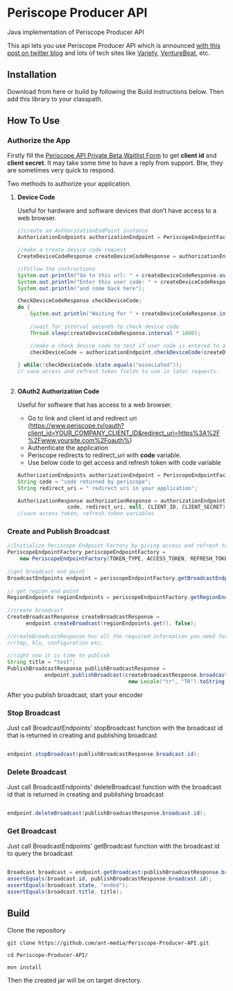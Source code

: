 # Periscope Producer API
Java implementation of Periscope Producer API

This api lets you use Periscope Producer API which is announced [with this post on twitter blog](https://blog.twitter.com/developer/en_us/topics/tools/2017/introducing-the-periscope-producer-api.html)
and lots of tech sites like [Variety](http://variety.com/2017/digital/news/twitter-periscope-producer-api-1202012751/),
[VentureBeat](https://venturebeat.com/2017/03/21/twitters-producer-api-lets-you-stream-live-videos-without-connecting-to-periscope/), etc.

## Installation
 
Download from here or build by following the Build instructions below. Then add this library to your classpath.

## How To Use


### Authorize the App
Firstly fill the [Periscope API Private Beta Waitlist Form](https://docs.google.com/forms/d/e/1FAIpQLSetUfieM1ymWbS5XOYPo0DC1smyHDa8jfi4sL-LtJNSa_FE8Q/viewform) to get **client id** and **client secret**.
It may take some time to have a reply from support. Btw, they are sometimes very quick to respond.  

Two methods to authorize your application.
1. **Device Code**

    Useful for hardware and software devices that don’t have access to a web browser. 
    
    ```java
    //create an AuthorizationEndPoint instance
    AuthorizationEndpoints authorizationEndpoint = PeriscopeEndpointFactory.getAuthorizationEndpoint();
    
    //make a create device code request
    CreateDeviceCodeResponse createDeviceCodeResponse = authorizationEndpoint.createDeviceCode(CLIENT_ID);
    
    //Follow the instructions 
    System.out.println("Go to this url: " + createDeviceCodeResponse.associate_url);
    System.out.println("Enter this user code: " + createDeviceCodeResponse.user_code);
    System.out.println("and come back here");
    
    CheckDeviceCodeResponse checkDeviceCode;
    do {
        System.out.println("Waiting for " + createDeviceCodeResponse.interval + " seconds to check device code");
        
        //wait for interval seconds to check device code
        Thread.sleep(createDeviceCodeResponse.interval * 1000);

        //make a check device code to test if user code is entered to associated url as mentioned above
        checkDeviceCode = authorizationEndpoint.checkDeviceCode(createDeviceCodeResponse.device_code, CLIENT_ID);
				
    } while(!checkDeviceCode.state.equals("associated"));
    // save access and refresh token fields to use in later requests.
			
    ```

2. **OAuth2 Authorization Code**

    Useful for software that has access to a web browser. 
    * Go to link and client id and redirect uri (https://www.periscope.tv/oauth?client_id=YOUR_COMPANY_CLIENT_ID&redirect_uri=https%3A%2F%2Fwww.yoursite.com%2Foauth%)
    * Authenticate the application
    * Periscope redirects to redirect_uri with **code** variable. 
    * Use below code to get access and refresh token with code variable
    
    ```java
    AuthorizationEndpoints authorizationEndpoint = PeriscopeEndpointFactory.getAuthorizationEndpoint();
    String code = "code returned by periscope";
    String redirect_uri = " redirect uri in your application";

    AuthorizationResponse authorizationResponse = authorizationEndpoint.authWithOauth2(AuthorizationEndpoints.GRANT_TYPE_AUTHORIZATION_CODE, 
					code, redirect_uri, null, CLIENT_ID, CLIENT_SECRET);
    //save access token, refresh token variables
    ```
### Create and Publish Broadcast
 ```java
 //Initialize Periscope Endpoint Factory by giving access and refresh token
 PeriscopeEndpointFactory periscopeEndpointFactory = 
     new PeriscopeEndpointFactory(TOKEN_TYPE, ACCESS_TOKEN, REFRESH_TOKEN);
        
//get broadcast end point     
BroadcastEndpoints endpoint = periscopeEndpointFactory.getBroadcastEndpoints();
     
// get region end point
RegionEndpoints regionEndpoints = periscopeEndpointFactory.getRegionEndpoints();
    
//create broadcast
CreateBroadcastResponse createBroadcastResponse = 
       endpoint.createBroadcast(regionEndpoints.get(), false);
          
//createBroadcastResponse has all the required information you need for your encoder and player
//rtmp, hls, configuration etc.
    
//right now it is time to publish
String title = "test";
PublishBroadcastResponse publishBroadcastResponse = 
             endpoint.publishBroadcast(createBroadcastResponse.broadcast.id, title, true, 
                                        new Locale("tr", "TR").toString());

 ```
 
After you publish broadcast, start your encoder
     
     
### Stop Broadcast
Just call BroadcastEndpoints' stopBroadcast function with the broadcast id that is returned in creating and publishing broadcast

```java

endpoint.stopBroadcast(publishBroadcastResponse.broadcast.id);

```    

### Delete Broadcast
Just call BroadcastEndpoints' deleteBroadcast function with the broadcast id that is returned in creating and publishing broadcast

```java

endpoint.deleteBroadcast(publishBroadcastResponse.broadcast.id);

```  

### Get Broadcast
Just call BroadcastEndpoints' getBroadcast function with the broadcast id to query the broadcast

```java

Broadcast broadcast = endpoint.getBroadcast(publishBroadcastResponse.broadcast.id);
assertEquals(broadcast.id, publishBroadcastResponse.broadcast.id);
assertEquals(broadcast.state, "ended");
assertEquals(broadcast.title, title);

```  


## Build

Clone the repository
```
git clone https://github.com/ant-media/Periscope-Producer-API.git

cd Periscope-Producer-API/

mvn install
```

Then the created jar will be on target directory.






